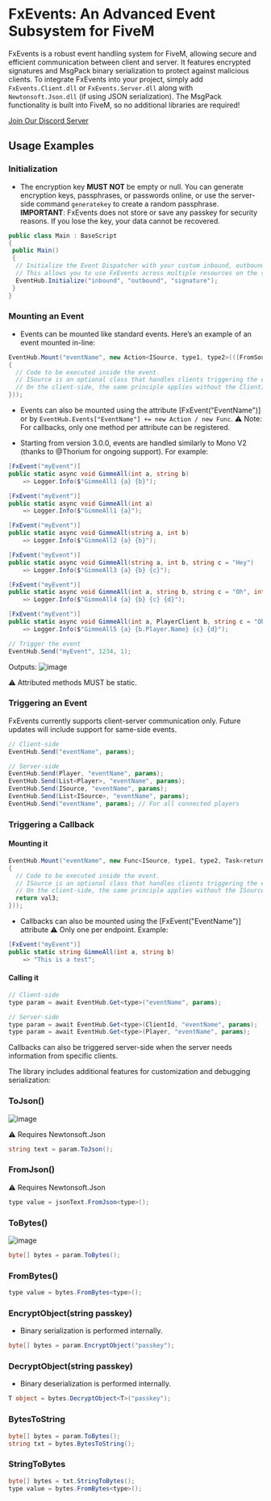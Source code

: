 # FxEvents: An Advanced Event Subsystem for FiveM

FxEvents is a robust event handling system for FiveM, allowing secure and efficient communication between client and server. It features encrypted signatures and MsgPack binary serialization to protect against malicious clients. To integrate FxEvents into your project, simply add `FxEvents.Client.dll` or `FxEvents.Server.dll` along with `Newtonsoft.Json.dll` (if using JSON serialization). The MsgPack functionality is built into FiveM, so no additional libraries are required!

[Join Our Discord Server](https://discord.gg/KKN7kRT2vM)

## Usage Examples

### Initialization

- The encryption key **MUST NOT** be empty or null. You can generate encryption keys, passphrases, or passwords online, or use the server-side command `generatekey` to create a random passphrase. __IMPORTANT__: FxEvents does not store or save any passkey for security reasons. If you lose the key, your data cannot be recovered.

```csharp
public class Main : BaseScript
{
 public Main()
 {
  // Initialize the Event Dispatcher with your custom inbound, outbound, and signatures.
  // This allows you to use FxEvents across multiple resources on the server without signature collisions.
  EventHub.Initialize("inbound", "outbound", "signature");
 }
}
```

### Mounting an Event

- Events can be mounted like standard events. Here’s an example of an event mounted in-line:

```csharp
EventHub.Mount("eventName", new Action<ISource, type1, type2>(([FromSource] source, val1, val2) =>    
{
  // Code to be executed inside the event.
  // ISource is an optional class that handles clients triggering the event. It is similar to the "[FromSource] Player player" parameter but can be customized.
  // On the client-side, the same principle applies without the ClientId parameter.
}));
```

- Events can also be mounted using the attribute [FxEvent("EventName")] or by `EventHub.Events["EventName"] += new Action / new Func`. 
⚠️ Note: For callbacks, only one method per attribute can be registered.

- Starting from version 3.0.0, events are handled similarly to Mono V2 (thanks to @Thorium for ongoing support). For example:

```csharp
[FxEvent("myEvent")]
public static async void GimmeAll(int a, string b)
    => Logger.Info($"GimmeAll1 {a} {b}");

[FxEvent("myEvent")]
public static async void GimmeAll(int a) 
    => Logger.Info($"GimmeAll1 {a}");

[FxEvent("myEvent")]
public static async void GimmeAll(string a, int b)
    => Logger.Info($"GimmeAll2 {a} {b}");

[FxEvent("myEvent")]
public static async void GimmeAll(string a, int b, string c = "Hey")
    => Logger.Info($"GimmeAll3 {a} {b} {c}");

[FxEvent("myEvent")]
public static async void GimmeAll(int a, string b, string c = "Oh", int d = 678)
    => Logger.Info($"GimmeAll4 {a} {b} {c} {d}");

[FxEvent("myEvent")]
public static async void GimmeAll(int a, PlayerClient b, string c = "Oh", int d = 678)
    => Logger.Info($"GimmeAll5 {a} {b.Player.Name} {c} {d}");

// Trigger the event
EventHub.Send("myEvent", 1234, 1);
```

Outputs:
![image](https://github.com/manups4e/fx-events/assets/4005518/4e42a6b8-e3eb-4337-99a0-22be5b5211b6)

⚠️ Attributed methods MUST be static.

### Triggering an Event

FxEvents currently supports client-server communication only. Future updates will include support for same-side events.

```csharp
// Client-side
EventHub.Send("eventName", params);

// Server-side
EventHub.Send(Player, "eventName", params);
EventHub.Send(List<Player>, "eventName", params);
EventHub.Send(ISource, "eventName", params);
EventHub.Send(List<ISource>, "eventName", params);
EventHub.Send("eventName", params); // For all connected players
```

### Triggering a Callback

#### Mounting it

```csharp
EventHub.Mount("eventName", new Func<ISource, type1, type2, Task<returnType>>(async ([FromSource] source, val1, val2) =>    
{
  // Code to be executed inside the event.
  // ISource is an optional class that handles clients triggering the event. It is similar to the "[FromSource] Player player" parameter but can be customized.
  // On the client-side, the same principle applies without the ISource parameter.
  return val3;
}));
```

- Callbacks can also be mounted using the [FxEvent("EventName")] attribute ⚠️ Only one per endpoint. Example:

```csharp
[FxEvent("myEvent")]
public static string GimmeAll(int a, string b)
    => "This is a test";
```

#### Calling it

```csharp
// Client-side
type param = await EventHub.Get<type>("eventName", params);

// Server-side
type param = await EventHub.Get<type>(ClientId, "eventName", params);
type param = await EventHub.Get<type>(Player, "eventName", params);
```

Callbacks can also be triggered server-side when the server needs information from specific clients.

The library includes additional features for customization and debugging serialization:

### ToJson()
![image](https://user-images.githubusercontent.com/4005518/188593550-48891947-fb41-4ec1-894c-b429ca890361.png)

⚠️ Requires Newtonsoft.Json
```csharp
string text = param.ToJson();
```

### FromJson()
⚠️ Requires Newtonsoft.Json
```csharp
type value = jsonText.FromJson<type>();
```

### ToBytes()
![image](https://user-images.githubusercontent.com/4005518/188594841-3ea787d0-37f3-4b23-9ff7-cdb999d0d101.png)
```csharp
byte[] bytes = param.ToBytes();
```

### FromBytes()
```csharp
type value = bytes.FromBytes<type>();
```

### EncryptObject(string passkey)
- Binary serialization is performed internally.
```csharp
byte[] bytes = param.EncryptObject("passkey");
```

### DecryptObject(string passkey)
- Binary deserialization is performed internally.
```csharp
T object = bytes.DecryptObject<T>("passkey");
```

### BytesToString
```csharp
byte[] bytes = param.ToBytes();
string txt = bytes.BytesToString();
```

### StringToBytes
```csharp
byte[] bytes = txt.StringToBytes();
type value = bytes.FromBytes<type>();
```
